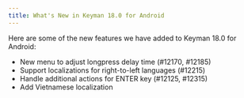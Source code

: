 ```yaml
---
title: What's New in Keyman 18.0 for Android
---
```


Here are some of the new features we have added to Keyman 18.0 for Android:

* New menu to adjust longpress delay time (#12170, #12185)
* Support localizations for right-to-left languages (#12215)
* Handle additional actions for ENTER key (#12125, #12315)
* Add Vietnamese localization
